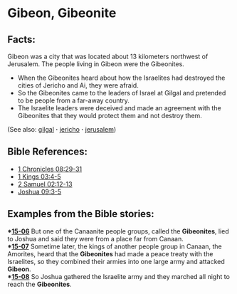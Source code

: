 # Gibeon, Gibeonite #

## Facts: ##

Gibeon was a city that was located about 13 kilometers northwest of Jerusalem. The people living in Gibeon were the Gibeonites.

* When the Gibeonites heard about how the Israelites had destroyed the cities of Jericho and Ai, they were afraid.
* So the Gibeonites came to the leaders of Israel at Gilgal and pretended to be people from a far-away country. 
* The Israelite leaders were deceived and made an agreement with the Gibeonites that they would protect them and not destroy them.

(See also: [gilgal](../other/gilgal.md) **·** [jericho](../other/jericho.md) **·** [jerusalem](../other/jerusalem.md))

## Bible References: ##

* [1 Chronicles 08:29-31](https://door43.org/en/bible/notes/1ch/08/29)
* [1 Kings 03:4-5](https://door43.org/en/bible/notes/1ki/03/04)
* [2 Samuel 02:12-13](https://door43.org/en/bible/notes/2sa/02/12)
* [Joshua 09:3-5](https://door43.org/en/bible/notes/jos/09/03)

## Examples from the Bible stories: ##

  __*[15-06](https://door43.org/en/obs/notes/frames/15-06)__ But one of the Canaanite people groups, called the __Gibeonites__, lied to Joshua and said they were from a place far from Canaan.  
  __*[15-07](https://door43.org/en/obs/notes/frames/15-07)__ Sometime later, the kings of another people group in Canaan, the Amorites, heard that the __Gibeonites__ had made a peace treaty with the Israelites, so they combined their armies into one large army and attacked __Gibeon__.  
  __*[15-08](https://door43.org/en/obs/notes/frames/15-08)__ So Joshua gathered the Israelite army and they marched all night to reach the __Gibeonites__. 



